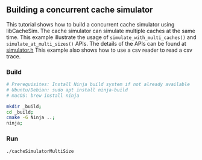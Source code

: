 
## Building a concurrent cache simulator


This tutorial shows how to build a concurrent cache simulator using libCacheSim.
The cache simulator can simulate multiple caches at the same time.
This example illustrate the usage of `simulate_with_multi_caches()` and `simulate_at_multi_sizes()` APIs.
The details of the APIs can be found at [simulator.h](../../libCacheSim/include/libCacheSim/simulator.h)
This example also shows how to use a csv reader to read a csv trace.

### Build
```bash
# Prerequisites: Install Ninja build system if not already available
# Ubuntu/Debian: sudo apt install ninja-build
# macOS: brew install ninja

mkdir _build;
cd _build;
cmake -G Ninja ..;
ninja;
```

### Run
```bash
./cacheSimulatorMultiSize
```
